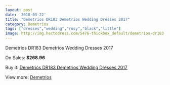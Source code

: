 ```yaml
---
layout: post
date: '2018-03-22'
title: "Demetrios DR183 Demetrios Wedding Dresses 2017"
category: Demetrios
tags: ["dresses","wedding","rosy","black","little"]
image: http://img.hectodress.com/5476-thickbox_default/demetrios-dr183-demetrios-wedding-dresses-2013.jpg
---
```

Demetrios DR183 Demetrios Wedding Dresses 2017

On Sales: **$268.96**
<a href="https://www.hectodress.com/demetrios/2738-demetrios-dr183-demetrios-wedding-dresses-2013.html"><amp-img layout="responsive" width="600" height="600" src="//img.hectodress.com/5476-thickbox_default/demetrios-dr183-demetrios-wedding-dresses-2013.jpg" alt="Demetrios DR183 Demetrios Wedding Dresses 2017 0" /></a>
<a href="https://www.hectodress.com/demetrios/2738-demetrios-dr183-demetrios-wedding-dresses-2013.html"><amp-img layout="responsive" width="600" height="600" src="//img.hectodress.com/5478-thickbox_default/demetrios-dr183-demetrios-wedding-dresses-2013.jpg" alt="Demetrios DR183 Demetrios Wedding Dresses 2017 1" /></a>
<a href="https://www.hectodress.com/demetrios/2738-demetrios-dr183-demetrios-wedding-dresses-2013.html"><amp-img layout="responsive" width="600" height="600" src="//img.hectodress.com/5477-thickbox_default/demetrios-dr183-demetrios-wedding-dresses-2013.jpg" alt="Demetrios DR183 Demetrios Wedding Dresses 2017 2" /></a>

Buy it: [Demetrios DR183 Demetrios Wedding Dresses 2017](https://www.hectodress.com/demetrios/2738-demetrios-dr183-demetrios-wedding-dresses-2013.html "Demetrios DR183 Demetrios Wedding Dresses 2017")

View more: [Demetrios](https://www.hectodress.com/47-demetrios "Demetrios")